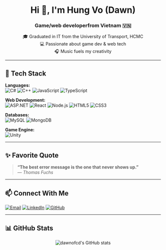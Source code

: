 <h1 align="center">Hi 👋, I'm Hung Vo  (Dawn)</h1>
<h3 align="center">Game/web developerfrom Vietnam 🇻🇳</h3>

<p align="center">
  🎓 Graduated in IT from the University of Transport, HCMC  
  <br>
  💻 Passionate about game dev & web tech  
  <br>
  🎧 Music fuels my creativity  
</p>

---

## 🚀 Tech Stack

**Languages:**  
![C#](https://img.shields.io/badge/C%23-239120?style=flat&logo=c-sharp&logoColor=white)
![C++](https://img.shields.io/badge/C++-00599C?style=flat&logo=c%2B%2B&logoColor=white)
![JavaScript](https://img.shields.io/badge/JavaScript-F7DF1E?style=flat&logo=javascript&logoColor=black)
![TypeScript](https://img.shields.io/badge/TypeScript-3178C6?style=flat&logo=typescript&logoColor=white)

**Web Development:**  
![ASP.NET](https://img.shields.io/badge/ASP.NET-512BD4?style=flat&logo=.net&logoColor=white)
![React](https://img.shields.io/badge/React-20232A?style=flat&logo=react&logoColor=61DAFB)
![Node.js](https://img.shields.io/badge/Node.js-339933?style=flat&logo=node.js&logoColor=white)
![HTML5](https://img.shields.io/badge/HTML5-E34F26?style=flat&logo=html5&logoColor=white)
![CSS3](https://img.shields.io/badge/CSS3-1572B6?style=flat&logo=css3&logoColor=white)

**Databases:**  
![MySQL](https://img.shields.io/badge/MySQL-4479A1?style=flat&logo=mysql&logoColor=white)
![MongoDB](https://img.shields.io/badge/MongoDB-47A248?style=flat&logo=mongodb&logoColor=white)

**Game Engine:**  
![Unity](https://img.shields.io/badge/Unity-000000?style=flat&logo=unity&logoColor=white)

---

## ✨ Favorite Quote

> **“The best error message is the one that never shows up.”**  
> — *Thomas Fuchs*

---

## 📫 Connect With Me

<p>
  <!-- Replace these with your actual links if available -->
  <a href="mailto:your@email.com"><img src="https://img.shields.io/badge/Email-D14836?style=flat&logo=gmail&logoColor=white" alt="Email"/></a>
  <a href="https://linkedin.com/in/yourprofile"><img src="https://img.shields.io/badge/LinkedIn-0077B5?style=flat&logo=linkedin&logoColor=white" alt="LinkedIn"/></a>
  <a href="https://github.com/your-github-username"><img src="https://img.shields.io/badge/GitHub-181717?style=flat&logo=github&logoColor=white" alt="GitHub"/></a>
</p>

---

## 📊 GitHub Stats

<p align="center">
  <img src="https://github-readme-stats.vercel.app/api?username=dawnofcd&show_icons=true&theme=radical" alt="dawnofcd's GitHub stats"/>
</p>
